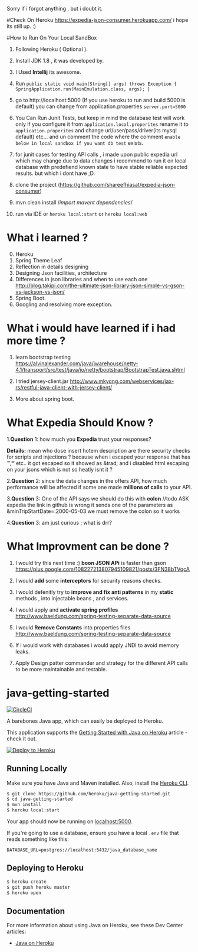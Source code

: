 Sorry if i forgot anything , but i doubt it.

#Check On Heroku
https://expedia-json-consumer.herokuapp.com/ i hope its still up. :)

#How to Run On Your Local SandBox
1. Following Heroku ( Optional ).
2. Install JDK 1.8 , it was developed by.
3. I Used <b>Intellij</b> its awesome.
4. Run `public static void main(String[] args) throws Exception {
                      SpringApplication.run(MainEmulation.class, args);
                  }`

5. go to http://localhost:5000 
(If you use heroku to run and build 5000 is default)
you can change from application.properties
`server.port=5000`

6. You Can Run Junit Tests, but keep in mind the database test will work
only if you configure it from `application.local.properites` rename it to
`application.properites` and change url/user/pass/driver(its mysql default) etc...
and un comment the code where the comment
`enable below in local sandbox if you want db test` exists.

7. for junit cases for testing API calls , i made upon public
expedia url which may change due to data changes
i recommend to run it on local database with predefiend known state
to have stable reliable expected results. but which i dont have ;D.
            
8. clone the project (https://github.com/shareefhiasat/expedia-json-consumer)
9. mvn clean install    /*import mavent dependencies*/ 
10. run via IDE or `heroku local:start` or `heroku local:web`

# What i learned ?

0) Heroku
1) Spring Theme Leaf
2) Reflection in details designing
3) Designing Json facilities, architecture
4) Differences in json libraries and when to use each one
http://blog.takipi.com/the-ultimate-json-library-json-simple-vs-gson-vs-jackson-vs-json/
5) Spring Boot.
6) Googling and resolving more exception.

# What i would have learned if i had more time ?
1. learn bootstrap testing
https://alvinalexander.com/java/jwarehouse/netty-4.1/transport/src/test/java/io/netty/bootstrap/BootstrapTest.java.shtml

2. I tried jersey-client.jar
http://www.mkyong.com/webservices/jax-rs/restful-java-client-with-jersey-client/

3. More about spring boot.



# What Expedia Should Know ?

1.<b>Question</b> 1: how much you <b>Expedia</b> trust your responses?

<b>Details:</b>
mean who dose insert hotem description are there security checks for 
scripts and injections ? because when i escaped your response that has
™,℠ etc.. it got escaped so it showed as &trad; and i disabled 
html escaping on your jsons which is not so heatly isnt it ?

2.<b>Question</b> 2: since the data changes in the offers API, how much
performance will be affected if some one made <b>millions of calls</b> 
to your API.

3.<b>Question</b> 3: One of the API says we should do this with <b>colon</b>
//todo ASK expedia the link in github is wrong it sends one of the parameters as &minTripStartDate=:2000-05-03 we must remove the colon so it works

4.<b>Question</b> 3: am just curious ; what is drr?

# What Improvment can be done ?

1) I would try this next time :) <b>boon JSON APi</b>
  is faster than gson
  https://plus.google.com/108227213807945109821/posts/3FN38bTVqcA

2) I would <b>add</b> some <b>interceptors</b> for security reasons checks.

3) I would defenitly try to <b>improve and fix anti patterns</b>
in my <b>static</b> methods , into injectable beans , and services.

4) I would apply and <b>activate spring profiles</b> 
http://www.baeldung.com/spring-testing-separate-data-source

5) I would <b>Remove Constants</b> into properties files
http://www.baeldung.com/spring-testing-separate-data-source

6) If i would work with databases i would apply JNDI to avoid
memory leaks.

7) Apply Design patter commander and strategy for the different API
calls to be more maintainable and testable.

# java-getting-started

[![CircleCI](https://circleci.com/gh/heroku/java-getting-started.svg?style=svg)](https://circleci.com/gh/heroku/java-getting-started)

A barebones Java app, which can easily be deployed to Heroku.

This application supports the [Getting Started with Java on Heroku](https://devcenter.heroku.com/articles/getting-started-with-java) article - check it out.

[![Deploy to Heroku](https://www.herokucdn.com/deploy/button.png)](https://heroku.com/deploy)

## Running Locally

Make sure you have Java and Maven installed.  Also, install the [Heroku CLI](https://cli.heroku.com/).

```sh
$ git clone https://github.com/heroku/java-getting-started.git
$ cd java-getting-started
$ mvn install
$ heroku local:start
```

Your app should now be running on [localhost:5000](http://localhost:5000/).

If you're going to use a database, ensure you have a local `.env` file that reads something like this:

```
DATABASE_URL=postgres://localhost:5432/java_database_name
```

## Deploying to Heroku

```sh
$ heroku create
$ git push heroku master
$ heroku open
```

## Documentation

For more information about using Java on Heroku, see these Dev Center articles:

- [Java on Heroku](https://devcenter.heroku.com/categories/java)
